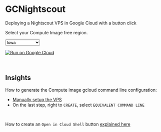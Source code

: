 # GCNightscout
Deploying a Nightscout VPS in Google Cloud with a button click

Select your Compute Image free region.</br>

<select name="region" id="REGION"><br/>  <option value="us-central1-a" selected="selected">Iowa</option><br/>  <option value="us-west1-a">Oregon</option><br/>  <option value="us-east1-a">South Carolina</option><br/></select>

[![Run on Google Cloud](https://gstatic.com/cloudssh/images/open-btn.svg)](https://console.cloud.google.com/cloudshell/editor?cloudshell_git_repo=https://github.com/psonnera/GCNightscout&cloudshell_tutorial=terraform/README.md)

</br>

## Insights

How to generate the Compute image gcloud command line configuration:

- [Manually setup the VPS](https://navid200.github.io/xDrip/docs/Nightscout/VirtualMachine.html)
- On the last step, right to `CREATE`, select `EQUIVALENT COMMAND LINE`

</br>

How to create an `Open in Cloud Shell` button [explained here](https://cloud.google.com/shell/docs/open-in-cloud-shell)

